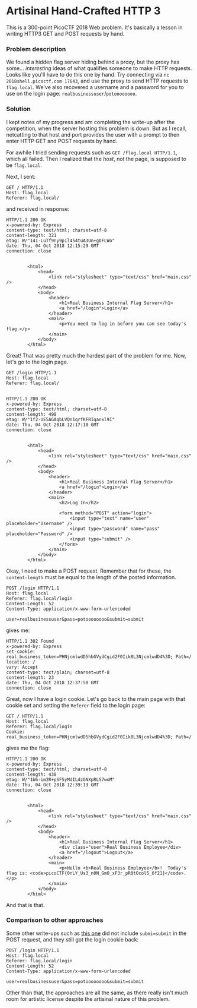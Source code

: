
# Artisinal Hand-Crafted HTTP 3

This is a 300-point PicoCTF 2018 Web problem. It's basically a lesson in writing HTTP3 GET and POST requests by hand.

### Problem description

We found a hidden flag server hiding behind a proxy, but the proxy has some... _interesting_ ideas of what qualifies someone to make HTTP requests. Looks like you'll have to do this one by hand. Try connecting via `nc 2018shell.picoctf.com 17643`, and use the proxy to send HTTP requests to `flag.local`. We've also recovered a username and a password for you to use on the login page: `realbusinessuser`/`potoooooooo`.


### Solution

I kept notes of my progress and am completing the write-up after the competition, when the server hosting this problem is down. But as I recall, netcatting to that host and port provides the user with a prompt to then enter HTTP GET and POST requests by hand.

For awhile I tried sending requests such as `GET /flag.local HTTP/1.1`, which all failed. Then I realized that the _host_, not the page, is supposed to be `flag.local`.

Next, I sent:

```
GET / HTTP/1.1
Host: flag.local
Referer: flag.local/
```

and received in response:

```
HTTP/1.1 200 OK
x-powered-by: Express
content-type: text/html; charset=utf-8
content-length: 321
etag: W/"141-LuTf9ny9p1l454tuA3Un+gDFLWo"
date: Thu, 04 Oct 2018 12:15:29 GMT
connection: close


		<html>
			<head>
				<link rel="stylesheet" type="text/css" href="main.css" />
			</head>
			<body>
				<header>
					<h1>Real Business Internal Flag Server</h1>
					<a href="/login">Login</a>
				</header>
				<main>
					<p>You need to log in before you can see today's flag.</p>
				</main>
			</body>
		</html>
```

Great! That was pretty much the hardest part of the problem for me. Now, let's go to the login page.

```
GET /login HTTP/1.1
Host: flag.local
Referer: flag.local/


HTTP/1.1 200 OK
x-powered-by: Express
content-type: text/html; charset=utf-8
content-length: 498
etag: W/"1f2-UE5AGAqbLVQn1qrfKFRIqanxl9I"
date: Thu, 04 Oct 2018 12:17:10 GMT
connection: close


		<html>
			<head>
				<link rel="stylesheet" type="text/css" href="main.css" />
			</head>
			<body>
				<header>
					<h1>Real Business Internal Flag Server</h1>
					<a href="/login">Login</a>
				</header>
				<main>
					<h2>Log In</h2>

					<form method="POST" action="login">
						<input type="text" name="user" placeholder="Username" />
						<input type="password" name="pass" placeholder="Password" />
						<input type="submit" />
					</form>
				</main>
			</body>
		</html>
```

Okay, I need to make a POST request. Remember that for these, the `content-length` must be equal to the length of the posted information.

```
POST /login HTTP/1.1
Host: flag.local
Referer: flag.local/login
Content-Length: 52
Content-Type: application/x-www-form-urlencoded

user=realbusinessuser&pass=potoooooooo&submit=submit
```

gives me:

```
HTTP/1.1 302 Found
x-powered-by: Express
set-cookie: real_business_token=PHNjcmlwdD5hbGVydCgid2F0Iik8L3NjcmlwdD4%3D; Path=/
location: /
vary: Accept
content-type: text/plain; charset=utf-8
content-length: 23
date: Thu, 04 Oct 2018 12:37:58 GMT
connection: close
```

Great, now I have a login cookie. Let's go back to the main page with that cookie set and setting the `Referer` field to the login page:

```
GET / HTTP/1.1
Host: flag.local
Referer: flag.local/login
Cookie: real_business_token=PHNjcmlwdD5hbGVydCgid2F0Iik8L3NjcmlwdD4%3D; Path=/
```

gives me the flag:

```
HTTP/1.1 200 OK
x-powered-by: Express
content-type: text/html; charset=utf-8
content-length: 438
etag: W/"1b6-im2R+pSFSyMdILdzGNXpRLS7woM"
date: Thu, 04 Oct 2018 12:39:13 GMT
connection: close


		<html>
			<head>
				<link rel="stylesheet" type="text/css" href="main.css" />
			</head>
			<body>
				<header>
					<h1>Real Business Internal Flag Server</h1>
					<div class="user">Real Business Employee</div>
					<a href="/logout">Logout</a>
				</header>
				<main>
					<p>Hello <b>Real Business Employee</b>!  Today's flag is: <code>picoCTF{0nLY_Us3_n0N_GmO_xF3r_pR0tOcol5_6f21}</code>.</p>
				</main>
			</body>
		</html>
```

And that is that.

### Comparison to other approaches

Some other write-ups such as [this one](https://github.com/Dvd848/CTFs/blob/master/2018_picoCTF/Artisinal%20Handcrafted%20HTTP%203.md) did not include `submi=submit` in the POST request, and they still got the login cookie back:

```
POST /login HTTP/1.1
Host: flag.local
Referer: flag.local/login
Content-Length: 52
Content-Type: application/x-www-form-urlencoded

user=realbusinessuser&pass=potoooooooo&submit=submit
```

Other than that, the approaches are all the same, as there really isn't much room for artistic license despite the artisinal nature of this problem.
